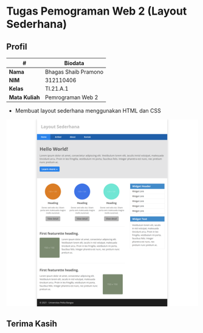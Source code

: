 # Tugas Pemograman Web 2 (Layout Sederhana)
## Profil
| #               | Biodata               |
| --------------- | --------------------- |
| **Nama**        | Bhagas Shaib Pramono  |
| **NIM**         | 312110406             |
| **Kelas**       | TI.21.A.1             |
| **Mata Kuliah** | Pemrograman Web 2     |

- Membuat layout sederhana menggunakan HTML dan CSS

![Gambar 1](img/example.png)

## Terima Kasih
